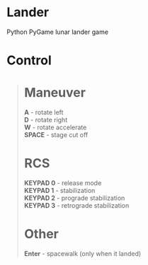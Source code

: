 # Lander
Python PyGame lunar lander game


# Control
> # Maneuver
> **A** - rotate left  
> **D** - rotate right  
> **W** - rotate accelerate  
> **SPACE** - stage cut off  
> # RCS
> **KEYPAD 0** - release mode  
> **KEYPAD 1** - stabilization  
> **KEYPAD 2** - prograde stabilization  
> **KEYPAD 3** - retrograde stabilization  
> # Other
> **Enter** - spacewalk (only when it landed)
